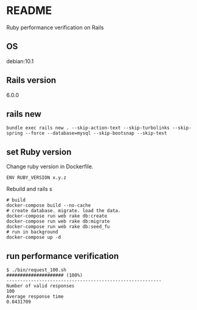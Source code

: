 # README
Ruby performance verification on Rails

## OS
debian:10.1

## Rails version
6.0.0

## rails new
```
bundle exec rails new . --skip-action-text --skip-turbolinks --skip-spring --force --database=mysql --skip-bootsnap --skip-test
```

## set Ruby version
Change ruby version in Dockerfile.
```
ENV RUBY_VERSION x.y.z
```
Rebuild and rails s
```
# build
docker-compose build --no-cache
# create database. migrate. load the data.
docker-compose run web rake db:create
docker-compose run web rake db:migrate
docker-compose run web rake db:seed_fu
# run in background
docker-compose up -d
```

## run performance verification
```
$ ./bin/request_100.sh
##################### (100%)
---------------------------------------------------------
Number of valid responses
100
Average response time
0.0431709
```